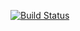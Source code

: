 [![Build Status](https://travis-ci.com/JustMeem/geometry.svg?branch=master)](https://travis-ci.com/JustMeem/geometry)
